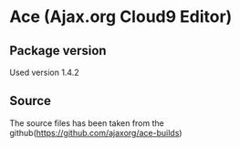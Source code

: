 # Ace (Ajax.org Cloud9 Editor) #

## Package version ##
Used version 1.4.2

## Source ##
The source files has been taken from the github(https://github.com/ajaxorg/ace-builds)
